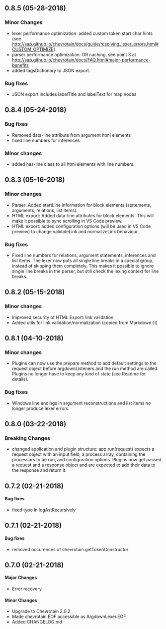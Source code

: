 ## 0.8.5 (05-28-2018)

### Minor Changes

* lexer performance optimization: added custom token start char hints (see http://sap.github.io/chevrotain/docs/guide/resolving_lexer_errors.html#CUSTOM_OPTIMIZE)
* parser performance optimization: OR caching, see point 3 at http://sap.github.io/chevrotain/docs/FAQ.html#major-performance-benefits
* added tagsDictionary to JSON export.

### Bug fixes

* JSON export includes labelTitle and labelText for map nodes

## 0.8.4 (05-24-2018)

### Bug fixes

* Removed data-line attribute from argument html elements
* fixed line numbers for inferences

### Minor changes

* added has-line class to all html elements with line numbers.

## 0.8.3 (05-16-2018)

### Minor changes

 * Parser: Added startLine information for block elements (statements, arguments, relations, list items).
 * HTML export: Added data-line attributes for block elements. This will make it possible to sync scrolling in VS Code preview.
 * HTML export: added configuration options (will be used in VS Code preview) to change validateLink and normalizeLink behaviour.

### Bug fixes

 * Fixed line numbers for relations, argument statements, inferences and list items. The lexer now puts all single line breaks in a special group, instead of skipping them completely. This makes it possible to ignore single line breaks in the parser, but still check the lexing context for line breaks.

## 0.8.2 (05-15-2018)

### Minor changes

* Improved security of HTML Export: link validation
* Added utils for link validation/normalization (copied from Markdown-It)

## 0.8.1 (04-10-2018)

### Minor changes

*   Plugins can now use the prepare method to add default settings to the request object before argdownListeners and the run method are called. Plugins no longer have to keep any kind of state (see Readme for details).

### Bug fixes

*   Windows line endings in argument reconstructions and list items no longer produce lexer errors.

## 0.8.0 (03-22-2018)

### Breaking Changes

*   changed application and plugin structure: app.run(request) expects a request object with an input field, a process array, containing the processors to be run, and configuration options. Plugins now get passed a request and a response object and are expected to add their data to the response and return it.

## 0.7.2 (02-21-2018)

#### Bug fixes

*   fixed typo in logAstRecursively

## 0.7.1 (02-21-2018)

#### Bug fixes

*   removed occurences of chevrotain.getTokenConstructor

## 0.7.0 (02-21-2018)

#### Major Changes

*   Error recovery

#### Minor Changes

*   Upgrade to Chevrotain 2.0.2
*   Made chevrotain.EOF accessible as ArgdownLexer.EOF
*   Added CHANGELOG.md
